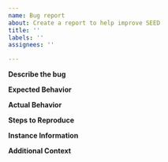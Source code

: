 ```yaml
---
name: Bug report
about: Create a report to help improve SEED
title: ''
labels: ''
assignees: ''

---
```


<!--Fill in the following information detailing the issue. Make sure to not disclose protected data (e.g. passwords). Screenshots are helpful.-->

**Describe the bug**
<!--A clear and concise description of what the bug is.-->

**Expected Behavior**
<!--A clear and concise description of what you expected to happen.-->

**Actual Behavior**
<!--What actually happened.-->

**Steps to Reproduce**
<!-- Steps to reproduce the behavior:
     1. Go to '...'
     2. Click on '....'
     3. Scroll down to '....'
     4. See error -->

**Instance Information**

<!--If the issue occurred on a dev, staging, or production instance, then fill in the following information. Server SHA can be obtained from going to the about page on the instance and copying the Version.-->

<!-- Provide this information if possible:
     Server Instance: `dev1, dev2, production, staging, etc`
     Server SHA: `abcd123`
-->

**Additional Context**
<!--Add any other context about the problem here-->
